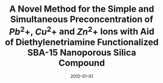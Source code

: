 ---
title: "A Novel Method for the Simple and Simultaneous Preconcentration of $Pb^2+$, $Cu^2+$ and $Zn^2+$ Ions with Aid of Diethylenetriamine Functionalized SBA-15 Nanoporous Silica Compound"
collection: publications
permalink: /publication/2012-01-01-A-Novel-Method-for-the-Simple-and-Simultaneous-Preconcentration-of-Pb2-Cu2-and-Zn2-Ions-with-Aid-of-Diethylenetriamine-Functionalized-SBA-15-Nanoporous-Silica-Compound
date: 2012-01-01
venue: 'International journal of environmental analytical chemistry'
url: 'https://www.tandfonline.com/doi/abs/10.1080/03067319.2011.585715'
citation: ' L Hajiaghababaei,  A Badiei,  M Shojaan,  MR Ganjali,  GM Ziarani,  P Zarabadi-Poor,  International journal of environmental analytical chemistry, 2012,92,12.'
---